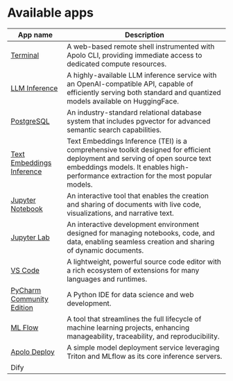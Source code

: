 # Available apps

| App name                                                                                                   | Description                                                                                                                                                                                                         |
| ---------------------------------------------------------------------------------------------------------- | ------------------------------------------------------------------------------------------------------------------------------------------------------------------------------------------------------------------- |
| [Terminal](available-apps/apolo-console/apps/available-apps/terminal.md)                                   | A web-based remote shell instrumented with Apolo CLI, providing immediate access to dedicated compute resources.                                                                                                    |
| [LLM Inference](available-apps/apolo-console/apps/available-apps/llm-inference.md)                         | A highly-available LLM inference service with an OpenAI-compatible API, capable of efficiently serving both standard and quantized models available on HuggingFace.                                                 |
| [PostgreSQL](available-apps/apolo-console/apps/available-apps/postgre-sql.md)                              | An industry-standard relational database system that includes pgvector for advanced semantic search capabilities.                                                                                                   |
| [Text Embeddings Inference](available-apps/apolo-console/apps/available-apps/text-embeddings-inference.md) | Text Embeddings Inference (TEI) is a comprehensive toolkit designed for efficient deployment and serving of open source text embeddings models. It enables high-performance extraction for the most popular models. |
| [Jupyter Notebook](available-apps/apolo-console/apps/available-apps/jupyter-notebook.md)                   | An interactive tool that enables the creation and sharing of documents with live code, visualizations, and narrative text.                                                                                          |
| [Jupyter Lab](available-apps/apolo-console/apps/available-apps/jupyter-lab.md)                             | An interactive development environment designed for managing notebooks, code, and data, enabling seamless creation and sharing of dynamic documents.                                                                |
| [VS Code](available-apps/apolo-console/apps/available-apps/vs-code.md)                                     | A lightweight, powerful source code editor with a rich ecosystem of extensions for many languages and runtimes.                                                                                                     |
| [PyCharm Community Edition](available-apps/apolo-console/apps/available-apps/py-charm.md)                  | A Python IDE for data science and web development.                                                                                                                                                                  |
| [ML Flow](available-apps/apolo-console/apps/available-apps/ml-flow.md)                                     | A tool that streamlines the full lifecycle of machine learning projects, enhancing manageability, traceability, and reproducibility.                                                                                |
| [Apolo Deploy](available-apps/apolo-console/apps/available-apps/apolo-deploy.md)                           | A simple model deployment service leveraging Triton and MLflow as its core inference servers.                                                                                                                       |
| Dify                                                                                                       |                                                                                                                                                                                                                     |
